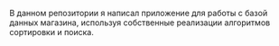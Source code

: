 В данном репозитории я написал приложение для работы с базой данных магазина, используя собственные реализации алгоритмов сортировки и поиска.
